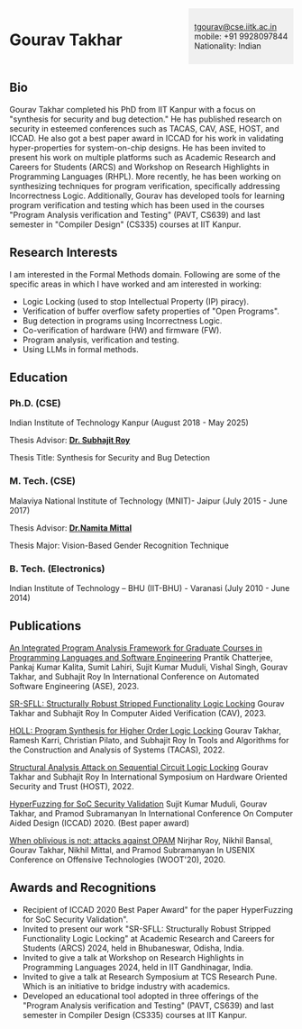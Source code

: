 <div style="display: flex; justify-content: space-between;">

# **Gourav Takhar**

<div style="width: 2cm%; padding: 10px; background-color: #f0f0f0;">

tgourav@cse.iitk.ac.in\
mobile: +91 9928097844\
Nationality: Indian

</div>
</div>

## **Bio**
Gourav Takhar completed his PhD from IIT Kanpur with a focus on "synthesis for security and bug detection." He has published research on security in esteemed conferences such as TACAS, CAV, ASE, HOST, and ICCAD. He also got a best paper award in ICCAD for his work in validating hyper-properties for system-on-chip designs. He has been invited to present his work on multiple platforms such as Academic Research and Careers for Students (ARCS) and Workshop on Research Highlights in Programming Languages (RHPL). More recently, he has been working on synthesizing techniques for program verification, specifically addressing Incorrectness Logic. Additionally, Gourav has developed tools for learning program verification and testing which has been used in the courses "Program Analysis verification and Testing" (PAVT, CS639) and last semester in "Compiler Design" (CS335) courses at IIT Kanpur.


## **Research Interests**
I  am interested in the Formal Methods domain. Following are some of the specific areas in which I have worked and am interested in working:

* Logic Locking (used to stop Intellectual Property (IP) piracy).
* Verification of buffer overflow safety properties of "Open Programs".
* Bug detection in programs using Incorrectness Logic.
* Co-verification of hardware (HW) and firmware (FW).
* Program analysis, verification and testing.
* Using LLMs in formal methods.


## **Education**

### **Ph.D. (CSE)**

Indian Institute of Technology Kanpur (August 2018 - May 2025)

Thesis Advisor: [**Dr. Subhajit Roy**](https://www.cse.iitk.ac.in/users/subhajit/)

Thesis Title: Synthesis for Security and Bug Detection

### **M. Tech. (CSE)**

Malaviya National Institute of Technology (MNIT)- Jaipur (July 2015 - June 2017)

Thesis Advisor: [**Dr.Namita Mittal**](https://mnit.ac.in/dept_cse/profile?fid=TKs=)

Thesis Major: Vision-Based Gender Recognition Technique

### **B. Tech. (Electronics)**

Indian Institute of Technology – BHU (IIT-BHU) - Varanasi (July 2010 - June 2014)



## **Publications**

[An Integrated Program Analysis Framework for Graduate Courses in Programming Languages and Software Engineering](https://ieeexplore.ieee.org/abstract/document/10298417)
Prantik Chatterjee, Pankaj Kumar Kalita, Sumit Lahiri, Sujit Kumar Muduli, Vishal Singh, Gourav Takhar, and Subhajit Roy
In International Conference on Automated Software Engineering (ASE), 2023.

[SR-SFLL: Structurally Robust Stripped Functionality Logic Locking](https://link.springer.com/chapter/10.1007/978-3-031-37709-9_10)
Gourav Takhar and Subhajit Roy
In Computer Aided Verification (CAV), 2023.

[HOLL: Program Synthesis for Higher Order Logic Locking](https://link.springer.com/chapter/10.1007/978-3-030-99524-9_1)
Gourav Takhar, Ramesh Karri, Christian Pilato, and Subhajit Roy
In Tools and Algorithms for the Construction and Analysis of Systems (TACAS), 2022.

[Structural Analysis Attack on Sequential Circuit Logic Locking](https://ieeexplore.ieee.org/document/9840185)
Gourav Takhar and Subhajit Roy
In International Symposium on Hardware Oriented Security and Trust (HOST), 2022.

[HyperFuzzing for SoC Security Validation](https://ieeexplore.ieee.org/document/9256500)
Sujit Kumar Muduli, Gourav Takhar, and Pramod Subramanyan
In International Conference On Computer Aided Design (ICCAD) 2020. (Best paper award)

[When oblivious is not: attacks against OPAM](https://dl.acm.org/doi/10.5555/3488877.3488880)
Nirjhar Roy, Nikhil Bansal, Gourav Takhar, Nikhil Mittal, and Pramod Subramanyan
In USENIX Conference on Offensive Technologies (WOOT'20), 2020.


## **Awards and Recognitions**
* Recipient of ICCAD 2020 Best Paper Award" for the paper HyperFuzzing for SoC Security Validation".
* Invited to present our work "SR-SFLL: Structurally Robust Stripped Functionality Logic Locking" at Academic Research and Careers for Students (ARCS) 2024, held in Bhubaneswar, Odisha, India.
* Invited to give a talk at Workshop on Research Highlights in Programming Languages 2024, held in IIT Gandhinagar, India.
* Invited to give a talk at Research Symposium at TCS Research Pune. Which is an initiative to bridge industry with academics.
* Developed an educational tool adopted in three offerings of the "Program Analysis verification and Testing" (PAVT, CS639) and last semester in Compiler Design (CS335) courses at IIT Kanpur.
